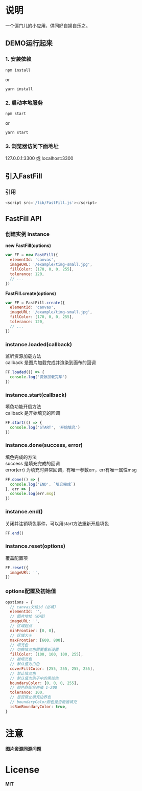 # 说明

一个偏门儿的小应用，供同好自娱自乐之。  

## DEMO运行起来

### 1. 安装依赖
```
npm install
```
or
```
yarn install
```

### 2. 启动本地服务
```
npm start
```
or
```
yarn start
```

### 3. 浏览器访问下面地址

127.0.0.1:3300 或 localhost:3300  

## 引入FastFill

### 引用
```javascript
<script src='/lib/FastFill.js'></script>
```  

## FastFill API

### 创建实例 instance
__new FastFill(options)__
```javascript
var FF = new FastFill({
  elementId: 'canvas',
  imageURL: '/example/timg-small.jpg',
  fillColor: [170, 0, 0, 255],
  tolerance: 120,
  // ...
})
```
__FastFill.create(options)__
```javascript
var FF = FastFill.create({
  elementId: 'canvas',
  imageURL: '/example/timg-small.jpg',
  fillColor: [170, 0, 0, 255],
  tolerance: 120,
  // ...
})
```  

### instance.loaded(callback)
监听资源加载方法<br/>
callback 是图片加载完成并渲染到画布的回调
```javascript
FF.loaded(() => {
  console.log('资源加载完毕')
})
```  

### instance.start(callback)
填色功能开启方法<br/>
callback 是开始填充的回调
```javascript
FF.start(() => {
  console.log('START', '开始填充')
})
```  

### instance.done(success, error)
填色完成的方法<br/>
success 是填充完成的回调<br/>
error(err) 为填充时异常回调，有唯一参数err，err有唯一属性msg
```javascript
FF.done(() => {
  console.log('END', `填充完成`)
}, err => {
  console.log(err.msg)
})
```  

### instance.end()
关闭并注销填色事件，可以用start方法重新开启填色
```javascript
FF.end()
```  

### instance.reset(options)
覆盖配置项
```javascript
FF.reset({
  imageURl: '',
})
```  

### options配置及初始值
```javascript
opstions = {
  // canvas父级id（必填）
  elementId: '',
  // 图片地址（必填）
  imageURL: '',
  // 区域起点
  minFrontier: [0, 0],
  // 区域大小
  maxFrontier: [600, 800],
  // 填充色
  // 切换填充色需要重新设置
  fillColor: [100, 100, 100, 255],
  // 被填充色
  // 默认值为白色
  coverFillColor: [255, 255, 255, 255],
  // 禁止填充色
  // 默认值为例子中的黑线色
  boundaryColor: [0, 0, 0, 255],
  // 颜色匹配容差值 1-200
  tolerance: 100,
  // 是否禁止填充边界色
  // boundaryColor颜色是否能被填充
  isBanBoundaryColor: true,
}
```

# 注意
__图片资源同源问题__

# License
__MIT__

